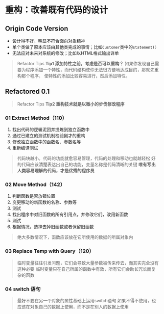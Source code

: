 # 重构：改善既有代码的设计

## Origin Code Version
* 设计得不好，明显不符合面向对象精神
* 单个类做了原本应该由其他类完成的事情；比如`Customer`类中的`statement()`
* 无法应对未来对系统的修改；比如以HTML格式输出详单

> Refactor Tips
> **Tip1 添加特性之前，考虑是否可以重构？**
> 如果你发现自己需要为程序添加一个特性，而代码结构使你无法很方便地达成目的，那就先重构那个程序，
> 使特性的添加比较容易进行，然后添加特性。
> 


## Refactored 0.1
> Refactor Tips
>  **Tip2 重构技术就是以微小的步伐修改程序**
### 01 Extract Method（110）
1. 找出代码的逻辑泥团并提炼到独立函数中
2. 通过已建立的测试机制检验刚才的重构
3. 修改独立函数中的函数名、参数名等
4. 重新编译测试
> 代码块越小，代码的功能就愈容易管理，代码的处理和移动也就越轻松
> 好的代码应该清楚表达出自己的功能，变量名称是代码清晰的关键
> **唯有写出人类容易理解的代码，才是优秀的程序员**
> 
### 02 Move Method（142）
1. 判断函数是否放错位置
2. 变更移动的新函数的名称、参数等
3. 测试
4. 找出程序中对旧函数的所有引用点，并修改它们，改用新函数
5. 测试
6. 根据情况，选择去掉旧函数或者保留旧函数

> 绝大多数情况下，函数应该放在它所使用的数据的所属对象内

### 03 Replace Temp with Query（120）
> 临时变量往往引发问题，它们会导致大量参数被传来传去，而其实完全没有这种必要
> 临时变量只在自己所属的函数中有效，所有它们会助长冗长而复杂的函数
> 

### 04 switch 语句
> 最好不要在另一个对象的属性基础上运用switch语句
> 如果不得不使用，也应该在对象自己的数据上使用，而不是在别人的数据上使用